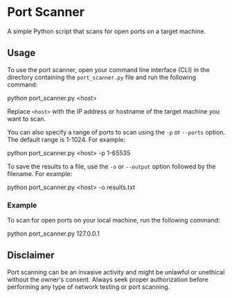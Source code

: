 # Port Scanner

A simple Python script that scans for open ports on a target machine.

## Usage

To use the port scanner, open your command line interface (CLI) in the directory containing the `port_scanner.py` file and run the following command:

python port_scanner.py &lt;host&gt;

Replace `<host>` with the IP address or hostname of the target machine you want to scan.

You can also specify a range of ports to scan using the `-p` or `--ports` option. The default range is 1-1024. For example:

python port_scanner.py &lt;host&gt; -p 1-65535

To save the results to a file, use the `-o` or `--output` option followed by the filename. For example:

python port_scanner.py &lt;host&gt; -o results.txt

### Example

To scan for open ports on your local machine, run the following command:

python port_scanner.py 127.0.0.1

## Disclaimer

Port scanning can be an invasive activity and might be unlawful or unethical without the owner's consent. Always seek proper authorization before performing any type of network testing or port scanning.
